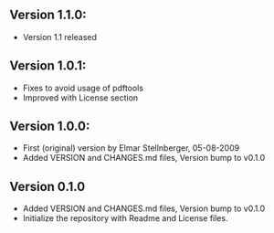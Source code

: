 ## Version 1.1.0:
 - Version 1.1 released

## Version 1.0.1:
 - Fixes to avoid usage of pdftools
 - Improved with License section

## Version 1.0.0:
 - First (original) version by Elmar Stellnberger, 05-08-2009
 - Added VERSION and CHANGES.md files, Version bump to v0.1.0

## Version 0.1.0
 - Added VERSION and CHANGES.md files, Version bump to v0.1.0
 - Initialize the repository with Readme and License files.

